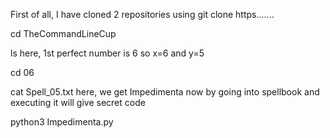 First of all, I have cloned 2 repositories using git clone https.......


cd TheCommandLineCup       


ls                         here, 1st perfect number is 6 so x=6 and y=5


cd 06          


cat Spell_05.txt           here, we get Impedimenta now by going into spellbook and executing it will give secret code


python3 Impedimenta.py 



